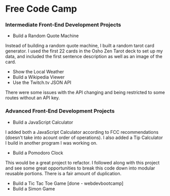 # Free Code Camp 

### Intermediate Front-End Development Projects 

* Build a Random Quote Machine

Instead of building a random quote machine, I built a random tarot card generator. I used the first 22 cards in the Osho Zen Tarot deck to set up my data, and included the first sentence description as well as an image of the card. 
   
* Show the Local Weather 
* Build a Wikipedia Viewer
* Use the Twitch.tv JSON API

There were some issues with the API changing and being restricted to some routes without an API key. 

### Advanced Front-End Development Projects

* Build a JavaScript Calculator 

I added both a JavaScript Calculator according to FCC recommendations (doesn't take into acount order of operations). I also added a Tip Calculator I build in another program I was working on. 

* Build a Pomodoro Clock 

This would be a great project to refactor. I followed along with this project and see some great opportunities to break this code down into modular reusable portions. There is a fair amount of duplication. 

* Build a Tic Tac Toe Game [done - webdevbootcamp]
* Build a Simon Game 